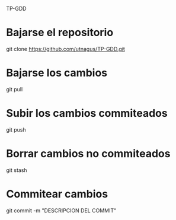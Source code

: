 TP-GDD

# Bajarse el repositorio
git clone  https://github.com/utnagus/TP-GDD.git


# Bajarse los cambios
git pull

# Subir los cambios commiteados
git push

# Borrar cambios no commiteados
git stash

# Commitear cambios
git commit -m "DESCRIPCION DEL COMMIT"



